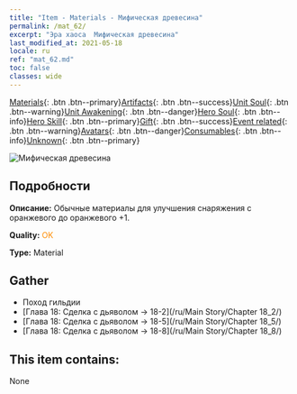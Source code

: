 ```yaml
---
title: "Item - Materials - Мифическая древесина"
permalink: /mat_62/
excerpt: "Эра хаоса  Мифическая древесина"
last_modified_at: 2021-05-18
locale: ru
ref: "mat_62.md"
toc: false
classes: wide
---
```

 [Materials](/ItemsRU/){: .btn .btn--primary}[Artifacts](/ItemsRU/Artifacts/){: .btn .btn--success}[Unit Soul](/ItemsRU/UnitSoul/){: .btn .btn--warning}[Unit Awakening](/ItemsRU/UnitAwakening/){: .btn .btn--danger}[Hero Soul](/ItemsRU/HeroSoul/){: .btn .btn--info}[Hero Skill](/ItemsRU/HeroSkill/){: .btn .btn--primary}[Gift](/ItemsRU/Gift/){: .btn .btn--success}[Event related](/ItemsRU/Events/){: .btn .btn--warning}[Avatars](/ItemsRU/Avatars/){: .btn .btn--danger}[Consumables](/ItemsRU/Consumables/){: .btn .btn--info}[Unknown](/ItemsRU/Unknown/){: .btn .btn--primary}

 ![Мифическая древесина](/images/t/i_cailiao_mucai3.png)

## Подробности
 **Описание:** Обычные материалы для улучшения снаряжения c оранжевого до оранжевого +1.

 **Quality:** <span style="color: #FF8C00">OK</span>

 **Type:** Material

## Gather

*    Поход гильдии 
*    [Глава 18: Сделка с дьяволом -> 18-2](/ru/Main Story/Chapter 18_2/) 
*    [Глава 18: Сделка с дьяволом -> 18-5](/ru/Main Story/Chapter 18_5/) 
*    [Глава 18: Сделка с дьяволом -> 18-8](/ru/Main Story/Chapter 18_8/) 

## This item contains:

  None

